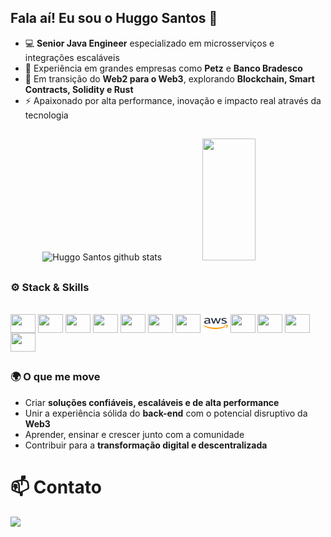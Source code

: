 ## Fala aí! Eu sou o Huggo Santos 🚀

- 💻 **Senior Java Engineer** especializado em microsserviços e integrações escaláveis  
- 🏦 Experiência em grandes empresas como **Petz** e **Banco Bradesco**  
- 🔗 Em transição do **Web2 para o Web3**, explorando **Blockchain, Smart Contracts, Solidity e Rust**  
- ⚡ Apaixonado por alta performance, inovação e impacto real através da tecnologia  

##

<div align="center">  
  <img width="49%" height="195px" src="https://github-readme-stats.vercel.app/api?username=Hugg0xByte&show_icons=true&count_private=true&hide_border=true&title_color=0ABAB5&icon_color=0ABAB5&text_color=c9d1d9&bg_color=0d1117" alt="Huggo Santos github stats" /> 
  <img width="41%" height="195px" src="https://github-readme-stats.vercel.app/api/top-langs/?username=Hugg0xByte&layout=compact&hide_border=true&title_color=0ABAB5&text_color=0ABAB5&bg_color=0d1117" />
</div>

##

### ⚙️ Stack & Skills

<div style="display: inline_block"><br>
  <!-- Backend -->
  <img align="center" height="30" width="40" src="https://cdn.jsdelivr.net/gh/devicons/devicon/icons/java/java-original.svg">
  <img align="center" height="30" width="40" src="https://cdn.jsdelivr.net/gh/devicons/devicon/icons/spring/spring-original.svg">
  <img align="center" height="30" width="40" src="https://cdn.jsdelivr.net/gh/devicons/devicon/icons/nodejs/nodejs-original.svg">
  
  <!-- Blockchain -->
  <img align="center" height="30" width="40" src="https://cdn.jsdelivr.net/gh/devicons/devicon/icons/rust/rust-original.svg">
  <img align="center" height="30" width="40" src="https://www.svgrepo.com/show/374088/solidity.svg">

  <!-- Cloud & DevOps -->
  <img align="center" height="30" width="40" src="https://cdn.jsdelivr.net/gh/devicons/devicon/icons/docker/docker-original.svg">
  <img align="center" height="30" width="40" src="https://cdn.jsdelivr.net/gh/devicons/devicon/icons/kubernetes/kubernetes-plain.svg">
  <img align="center" height="30" width="40" src="https://raw.githubusercontent.com/devicons/devicon/master/icons/amazonwebservices/amazonwebservices-original-wordmark.svg">
  
  <!-- Databases -->
  <img align="center" height="30" width="40" src="https://cdn.jsdelivr.net/gh/devicons/devicon/icons/mongodb/mongodb-original.svg">
  <img align="center" height="30" width="40" src="https://cdn.jsdelivr.net/gh/devicons/devicon/icons/mysql/mysql-original.svg">
  <img align="center" height="30" width="40" src="https://cdn.jsdelivr.net/gh/devicons/devicon/icons/oracle/oracle-original.svg">

  <!-- Outros -->
  <img align="center" height="30" width="40" src="https://cdn.jsdelivr.net/gh/devicons/devicon/icons/python/python-original.svg">
</div>

##

### 🌍 O que me move
- Criar **soluções confiáveis, escaláveis e de alta performance**  
- Unir a experiência sólida do **back-end** com o potencial disruptivo da **Web3**  
- Aprender, ensinar e crescer junto com a comunidade  
- Contribuir para a **transformação digital e descentralizada**  

##

# 📫 Contato  
<div> 
  <a href="https://www.linkedin.com/in/huggo-oliveira/" target="_blank"><img src="https://img.shields.io/badge/-LinkedIn-%230077B5?style=for-the-badge&logo=linkedin&logoColor=white"></a> 
</div>
